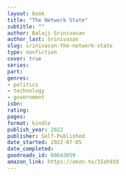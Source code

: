 ```yaml
---
layout: book
title: "The Network State"
subtitle: ""
author: Balaji Srinivasan
author_last: Srinivasan
slug: srinivasan-the-network-state
type: nonfiction
cover: true
series: 
part: 
genres:
- politics
- technology
- government
isbn: 
rating: 
pages: 
format: kindle
publish_year: 2022
publisher: Self-Published
date_started: 2022-07-05
date_completed: 
goodreads_id: 60643059
amazon_link: https://amzn.to/3Ioh919
---
```

